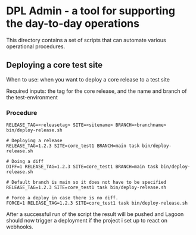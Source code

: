 # DPL Admin - a tool for supporting the day-to-day operations

This directory contains a set of scripts that can automate various operational
procedures.

## Deploying a core test site
When to use: when you want to deploy a core release to a test site

Required inputs: the tag for the core release, and the name and branch of the test-environment

### Procedure
``` shell
RELEASE_TAG=<releasetag> SITE=<sitename> BRANCH=<branchname> bin/deploy-release.sh

# Deploying a release
RELEASE_TAG=1.2.3 SITE=core_test1 BRANCH=main task bin/deploy-release.sh

# Doing a diff
DIFF=1 RELEASE_TAG=1.2.3 SITE=core_test1 BRANCH=main task bin/deploy-release.sh

# Default branch is main so it does not have to be specified
RELEASE_TAG=1.2.3 SITE=core_test1 task bin/deploy-release.sh

# Force a deploy in case there is no diff.
FORCE=1 RELEASE_TAG=1.2.3 SITE=core_test1 task bin/deploy-release.sh
```

After a successful run of the script the result will be pushed and Lagoon should
now trigger a deployment if the project i set up to react on webhooks.
